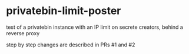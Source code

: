 # privatebin-limit-poster
test of a privatebin instance with an IP limit on secrete creators, behind a reverse proxy

step by step changes are described in PRs #1 and #2